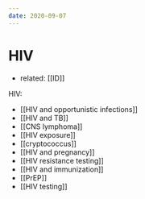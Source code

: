 ```yaml
---
date: 2020-09-07
---
```


# HIV

- related: [[ID]]

HIV:

- [[HIV and opportunistic infections]]
- [[HIV and TB]]
- [[CNS lymphoma]]
- [[HIV exposure]]
- [[cryptococcus]]
- [[HIV and pregnancy]]
- [[HIV resistance testing]]
- [[HIV and immunization]]
- [[PrEP]]
- [[HIV testing]]
